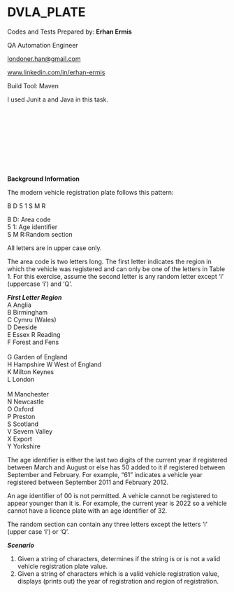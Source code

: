 # DVLA_PLATE

Codes and Tests Prepared by: **Erhan Ermis**

QA Automation Engineer

londoner.han@gmail.com

www.linkedin.com/in/erhan-ermis

Build Tool: Maven

I used Junit a and Java in this task.








<br />
<br />
<br />
<br />
<br />
<br />
<br />
<br />

**Background Information**


The modern vehicle registration plate follows this pattern:

B	D	5	1	S	M	R<br />


B	D: Area code<br />	5	1: Age identifier<br />	S	M	R:Random section<br />

All letters are in upper case only.

The area code is two letters long. The first letter indicates the region in which the vehicle was registered and can only be one of the letters in Table 1. For this exercise, assume the second letter is any random letter except ‘I’ (uppercase ‘i’) and ‘Q’.

	
***First Letter	   Region<br />***
A	Anglia<br />
B	Birmingham<br />
C	Cymru (Wales)<br />
D	Deeside<br />
E	Essex	R	Reading<br />
F	Forest and Fens<br />	
G	Garden of England<br />	
H	Hampshire	W	West of England<br />
K	Milton Keynes<br />	
L	London<br />	
M	Manchester<br />
N	Newcastle<br />
O	Oxford<br />
P	Preston<br />
S	Scotland<br />
V	Severn Valley<br />
X	Export<br />
Y	Yorkshire<br />


The age identifier is either the last two digits of the current year if registered between March and August or else has 50 added to it if registered between September and February. For example, “61” indicates a vehicle year registered between September 2011 and February 2012. 

An age identifier of 00 is not permitted. A vehicle cannot be registered to appear younger than it is. For example, the current year is 2022 so a vehicle cannot have a licence plate with an age identifier of 32.

The random section can contain any three letters except the letters ‘I’ (upper case ‘i’) or ‘Q’.

***Scenario***
1.	Given a string of characters, determines if the string is or is not a valid vehicle registration plate value.
2.	Given a string of characters which is a valid vehicle registration value, displays (prints out) the year of registration and region of registration.
